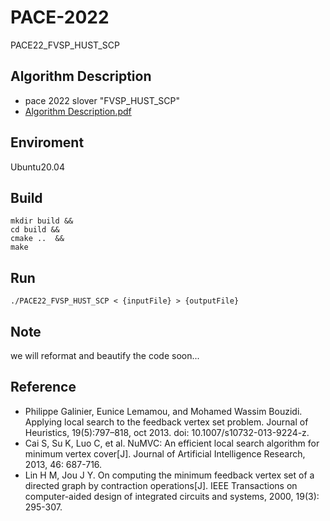 # PACE-2022
PACE22_FVSP_HUST_SCP

## Algorithm Description
- pace 2022 slover "FVSP_HUST_SCP"
- [Algorithm Description.pdf]([https://github.com/](https://github.com/1774150545/PACE-2022/blob/main/doc/Algorithm%20Description.pdf))

## Enviroment
Ubuntu20.04

## Build
```shell
mkdir build &&
cd build &&
cmake ..  &&
make 
```

## Run
```shell
./PACE22_FVSP_HUST_SCP < {inputFile} > {outputFile}
```

## Note
we will reformat and beautify the code soon...

## Reference
- Philippe Galinier, Eunice Lemamou, and Mohamed Wassim Bouzidi. Applying local search to the feedback vertex set problem. Journal of Heuristics, 19(5):797–818, oct 2013. doi: 10.1007/s10732-013-9224-z.
- Cai S, Su K, Luo C, et al. NuMVC: An efficient local search algorithm for minimum vertex cover[J]. Journal of Artificial Intelligence Research, 2013, 46: 687-716.
- Lin H M, Jou J Y. On computing the minimum feedback vertex set of a directed graph by contraction operations[J]. IEEE Transactions on computer-aided design of integrated circuits and systems, 2000, 19(3): 295-307.
